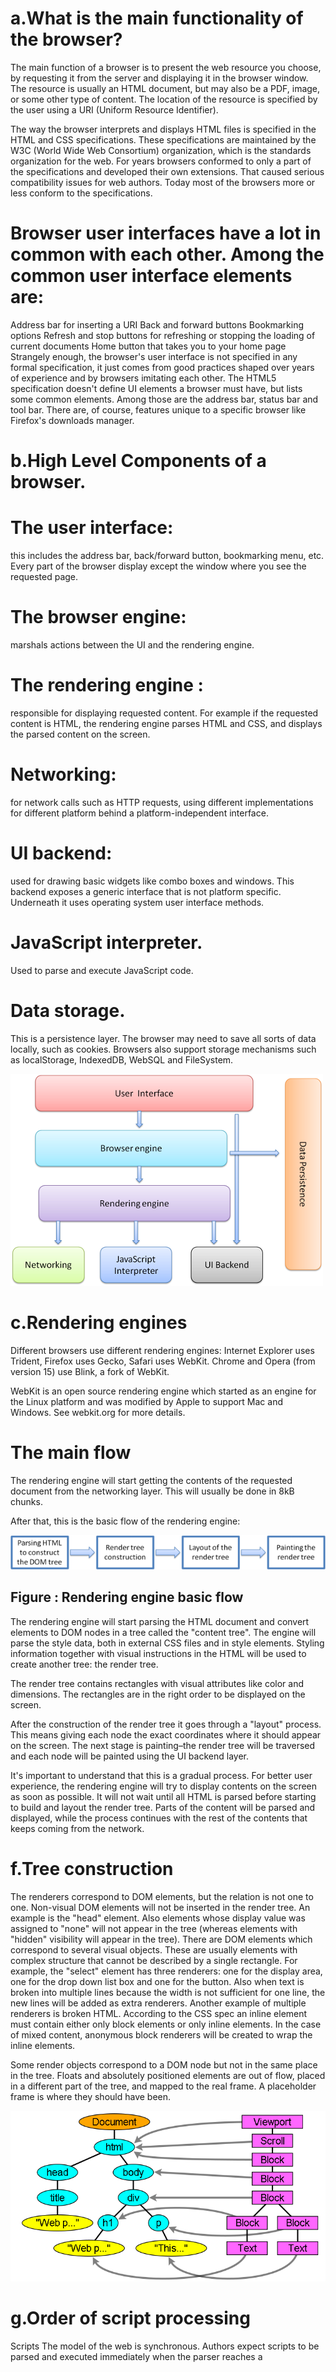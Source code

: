 # a.What is the main functionality of the browser?

The main function of a browser is to present the web resource you choose, by requesting it from the server and displaying it in the browser window. The resource is usually an HTML document, but may also be a PDF, image, or some other type of content. The location of the resource is specified by the user using a URI (Uniform Resource Identifier).

The way the browser interprets and displays HTML files is specified in the HTML and CSS specifications. These specifications are maintained by the W3C (World Wide Web Consortium) organization, which is the standards organization for the web. For years browsers conformed to only a part of the specifications and developed their own extensions. That caused serious compatibility issues for web authors. Today most of the browsers more or less conform to the specifications.

# Browser user interfaces have a lot in common with each other. Among the common user interface elements are:

Address bar for inserting a URI
Back and forward buttons
Bookmarking options
Refresh and stop buttons for refreshing or stopping the loading of current documents
Home button that takes you to your home page
Strangely enough, the browser's user interface is not specified in any formal specification, it just comes from good practices shaped over years of experience and by browsers imitating each other. The HTML5 specification doesn't define UI elements a browser must have, but lists some common elements. Among those are the address bar, status bar and tool bar. There are, of course, features unique to a specific browser like Firefox's downloads manager.

# b.High Level Components of a browser.

# The user interface:

this includes the address bar, back/forward button, bookmarking menu, etc. Every part of the browser display except the window where you see the requested page.

# The browser engine:

marshals actions between the UI and the rendering engine.

# The rendering engine :

responsible for displaying requested content. For example if the requested content is HTML, the rendering engine parses HTML and CSS, and displays the parsed content on the screen.

# Networking:

for network calls such as HTTP requests, using different implementations for different platform behind a platform-independent interface.

# UI backend:

used for drawing basic widgets like combo boxes and windows. This backend exposes a generic interface that is not platform specific. Underneath it uses operating system user interface methods.

# JavaScript interpreter.

Used to parse and execute JavaScript code.

# Data storage.

This is a persistence layer. The browser may need to save all sorts of data locally, such as cookies. Browsers also support storage mechanisms such as localStorage, IndexedDB, WebSQL and FileSystem.

![alt text](./images/layers.png)

# c.Rendering engines

Different browsers use different rendering engines: Internet Explorer uses Trident, Firefox uses Gecko, Safari uses WebKit. Chrome and Opera (from version 15) use Blink, a fork of WebKit.

WebKit is an open source rendering engine which started as an engine for the Linux platform and was modified by Apple to support Mac and Windows. See webkit.org for more details.

# The main flow

The rendering engine will start getting the contents of the requested document from the networking layer. This will usually be done in 8kB chunks.

After that, this is the basic flow of the rendering engine:

![alt text](./images/render-flow.png)

## Figure : Rendering engine basic flow

The rendering engine will start parsing the HTML document and convert elements to DOM nodes in a tree called the "content tree". The engine will parse the style data, both in external CSS files and in style elements. Styling information together with visual instructions in the HTML will be used to create another tree: the render tree.

The render tree contains rectangles with visual attributes like color and dimensions. The rectangles are in the right order to be displayed on the screen.

After the construction of the render tree it goes through a "layout" process. This means giving each node the exact coordinates where it should appear on the screen. The next stage is painting–the render tree will be traversed and each node will be painted using the UI backend layer.

It's important to understand that this is a gradual process. For better user experience, the rendering engine will try to display contents on the screen as soon as possible. It will not wait until all HTML is parsed before starting to build and layout the render tree. Parts of the content will be parsed and displayed, while the process continues with the rest of the contents that keeps coming from the network.

# f.Tree construction

The renderers correspond to DOM elements, but the relation is not one to one. Non-visual DOM elements will not be inserted in the render tree. An example is the "head" element. Also elements whose display value was assigned to "none" will not appear in the tree (whereas elements with "hidden" visibility will appear in the tree).
There are DOM elements which correspond to several visual objects. These are usually elements with complex structure that cannot be described by a single rectangle. For example, the "select" element has three renderers: one for the display area, one for the drop down list box and one for the button. Also when text is broken into multiple lines because the width is not sufficient for one line, the new lines will be added as extra renderers.
Another example of multiple renderers is broken HTML. According to the CSS spec an inline element must contain either only block elements or only inline elements. In the case of mixed content, anonymous block renderers will be created to wrap the inline elements.

Some render objects correspond to a DOM node but not in the same place in the tree. Floats and absolutely positioned elements are out of flow, placed in a different part of the tree, and mapped to the real frame. A placeholder frame is where they should have been.

![alt text](./images/render-tree.png)

# g.Order of script processing

Scripts
The model of the web is synchronous. Authors expect scripts to be parsed and executed immediately when the parser reaches a <script/> tag. The parsing of the document halts until the script has been executed. If the script is external then the resource must first be fetched from the network–this is also done synchronously, and parsing halts until the resource is fetched. This was the model for many years and is also specified in HTML4 and 5 specifications. Authors can add the "defer" attribute to a script, in which case it will not halt document parsing and will execute after the document is parsed. HTML5 adds an option to mark the script as asynchronous so it will be parsed and executed by a different thread.

Speculative parsing
Both WebKit and Firefox do this optimization. While executing scripts, another thread parses the rest of the document and finds out what other resources need to be loaded from the network and loads them. In this way, resources can be loaded on parallel connections and overall speed is improved. Note: the speculative parser only parses references to external resources like external scripts, style sheets and images: it doesn't modify the DOM tree–that is left to the main parser.

Style sheets
Style sheets on the other hand have a different model. Conceptually it seems that since style sheets don't change the DOM tree, there is no reason to wait for them and stop the document parsing. There is an issue, though, of scripts asking for style information during the document parsing stage. If the style is not loaded and parsed yet, the script will get wrong answers and apparently this caused lots of problems. It seems to be an edge case but is quite common. Firefox blocks all scripts when there is a style sheet that is still being loaded and parsed. WebKit blocks scripts only when they try to access certain style properties that may be affected by unloaded style sheets.

# h.Layout and Painting

## Layout

It then proceeds to the next level called layout. The exact size and position of each of the content should be calculated to render on a page (browser viewport). The process is also referred to as reflow. HTML uses a flow-based layout model, meaning geometry is computed in a single pass most of the time. It is a recursive process starting from the root element (<html>) of the document.

## Painting

Each of the renderers is traversed and the paint method is called to display the content on the screen. The painting process can be global (painting the entire tree) or incremental (the render tree validates its rectangle on-screen) and OS generates the paint event on that specific nodes and the whole tree is not affected. Painting is a gradual process where some parts are parsed and rendered while the process continues with the rest of the item from the network.